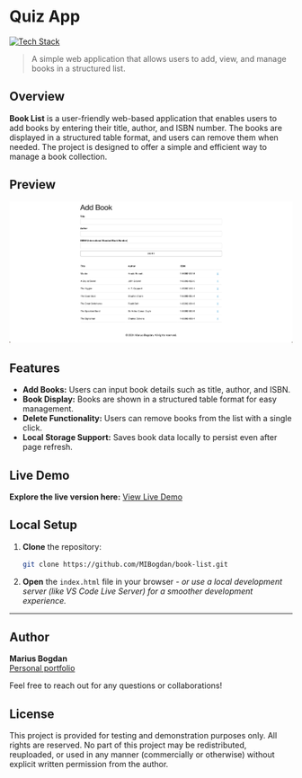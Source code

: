 # Quiz App


[![Tech Stack](https://img.shields.io/badge/HTML%20%7C%20CSS%20%7C%20JavaScript-black?style=flat-square)](#)


> A simple web application that allows users to add, view, and manage books in a structured list.


## Overview
**Book List** is a user-friendly web-based application that enables users to add books by entering their title, author, and ISBN number. The books are displayed in a structured table format, and users can remove them when needed. The project is designed to offer a simple and efficient way to manage a book collection.


## Preview

<p align="center">
  <img src="preview.png" alt="Project Preview" width="600">
</p>

## Features
- **Add Books:** Users can input book details such as title, author, and ISBN.
- **Book Display:** Books are shown in a structured table format for easy management.
- **Delete Functionality:** Users can remove books from the list with a single click.
- **Local Storage Support:** Saves book data locally to persist even after page refresh.


## Live Demo
**Explore the live version here:** [View Live Demo](https://marius-bogdan.com/projects/book-list/)

## Local Setup
1. **Clone** the repository:
   ```bash
   git clone https://github.com/MIBogdan/book-list.git
   ```
2. **Open** the `index.html` file in your browser
   *- or use a local development server (like VS Code Live Server) for a smoother development experience.*


---

## Author
**Marius Bogdan**  
[Personal portfolio](https://marius-bogdan.com/)

Feel free to reach out for any questions or collaborations!

## License

This project is provided for testing and demonstration purposes only. All rights are reserved. No part of this project may be redistributed, reuploaded, or used in any manner (commercially or otherwise) without explicit written permission from the author.

